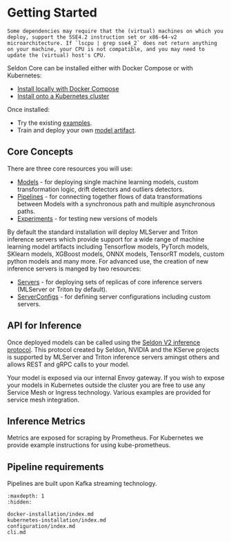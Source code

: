 # Getting Started

```{note}
Some dependencies may require that the (virtual) machines on which you deploy, support the SSE4.2 instruction set or x86-64-v2 microarchitecture. If `lscpu | grep sse4_2` does not return anything on your machine, your CPU is not compatible, and you may need to update the (virtual) host's CPU. 
```

Seldon Core can be installed either with Docker Compose or with Kubernetes:

 * [Install locally with Docker Compose](./docker-installation/index.md)
 * [Install onto a Kubernetes cluster](./kubernetes-installation/index.md)

Once installed:

  * Try the existing [examples](../examples/index.md).
  * Train and deploy your own [model artifact](../models/inference-artifacts/index.html#saving-model-artifacts). 


## Core Concepts

There are three core resources you will use:

 * [Models](../models/index.md) - for deploying single machine learning models, custom transformation logic, drift detectors and outliers detectors.
 * [Pipelines](../pipelines/index.md) - for connecting together flows of data transformations between Models with a synchronous path and multiple asynchronous paths.
 * [Experiments](../experiments/index.md) - for testing new versions of models

By default the standard installation will deploy MLServer and Triton inference servers which provide support for a wide range of machine learning model artifacts including Tensorflow models, PyTorch models, SKlearn models, XGBoost models, ONNX models, TensorRT models, custom python models and many more. For advanced use, the creation of new inference servers is manged by two resources:

 * [Servers](../servers/index.md) - for deploying sets of replicas of core inference servers (MLServer or Triton by default).
 * [ServerConfigs](../kubernetes/resources/serverconfig/index.md) - for defining server configurations including custom servers.

## API for Inference

Once deployed models can be called using the [Seldon V2 inference protocol](../apis/inference/v2.md). This protocol created by Seldon, NVIDIA and the KServe projects is supported by MLServer and Triton inference servers amingst others and allows REST and gRPC calls to your model.

Your model is exposed via our internal Envoy gateway. If you wish to expose your models in Kubernetes outside the cluster you are free to use any Service Mesh or Ingress technology. Various examples are provided for service mesh integration.

## Inference Metrics

Metrics are exposed for scraping by Prometheus. For Kubernetes we provide example instructions for using kube-prometheus.

## Pipeline requirements

Pipelines are built upon Kafka streaming technology.


```{toctree}
:maxdepth: 1
:hidden:

docker-installation/index.md
kubernetes-installation/index.md
configuration/index.md
cli.md
```
